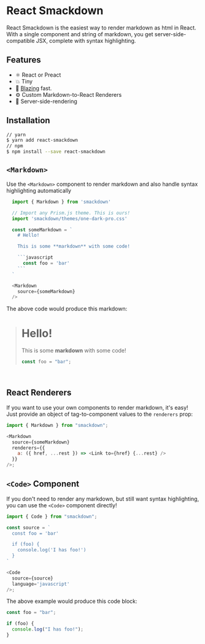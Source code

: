 # React Smackdown

React Smackdown is the easiest way to render markdown as html in React. With a single component and string of markdown, you get server-side-compatible JSX, complete with syntax highlighting.

## Features

* ⚛️ React or Preact
* 💥 Tiny
* 🚀 [Blazing](https://twitter.com/acdlite/status/974390255393505280) fast.
* ⚙️ Custom Markdown-to-React Renderers
* 🥇 Server-side-rendering

## Installation

```bash
// yarn
$ yarn add react-smackdown
// npm
$ npm install --save react-smackdown
```

## `<Markdown>`

Use the `<Markdown>` component to render markdown and also handle syntax highlighting automatically

````javascript
  import { Markdown } from 'smackdown'

  // Import any Prism.js theme. This is ours!
  import 'smackdown/themes/one-dark-pro.css'

  const someMarkdown = `
    # Hello!

    This is some **markdown** with some code!

    ```javascript
      const foo = 'bar'
    ```
  `

  <Markdown
    source={someMarkdown}
  />
````

The above code would produce this markdown:

> # Hello!
>
> This is some **markdown** with some code!
>
> ```javascript
> const foo = "bar";
> ```

<br />

## React Renderers

If you want to use your own components to render markdown, it's easy! Just provide an object of tag-to-component values to the `renderers` prop:

```javascript
import { Markdown } from "smackdown";

<Markdown
  source={someMarkdown}
  renderers={{
    a: ({ href, ...rest }) => <Link to={href} {...rest} />
  }}
/>;
```

## `<Code>` Component

If you don't need to render any markdown, but still want syntax highlighting, you can use the `<Code>` component directly!

```javascript
import { Code } from "smackdown";

const source = `
  const foo = 'bar'

  if (foo) {
    console.log('I has foo!')
  }
`

<Code
  source={source}
  language='javascript'
/>;
```

The above example would produce this code block:

```javascript
const foo = "bar";

if (foo) {
  console.log("I has foo!");
}
```

<br />
